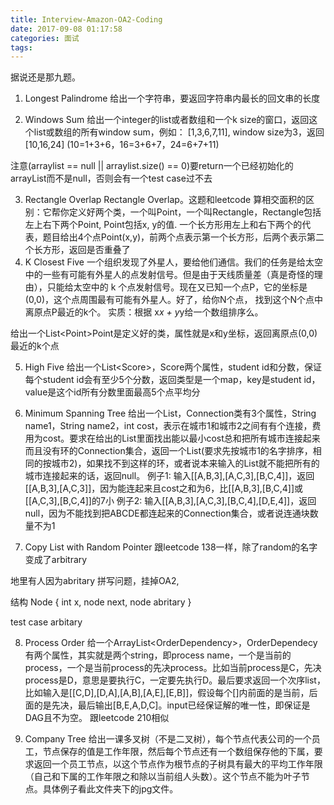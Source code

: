 ```yaml
---
title: Interview-Amazon-OA2-Coding
date: 2017-09-08 01:17:58
categories: 面试
tags:
---
```


据说还是那九题。

1. Longest Palindrome
给出一个字符串，要返回字符串内最长的回文串的长度

2. Windows Sum
给出一个integer的list或者数组和一个k size的窗口，返回这个list或数组的所有window sum，例如：
[1,3,6,7,11], window size为3，返回[10,16,24] (10=1+3+6，16=3+6+7，24=6+7+11)

注意(arraylist == null || arraylist.size() == 0)要return一个已经初始化的arrayList而不是null，否则会有一个test case过不去

3. Rectangle Overlap
Rectangle Overlap。这题和leetcode 算相交面积的区别：它帮你定义好两个类，一个叫Point，一个叫Rectangle，Rectangle包括左上右下两个Point, Point包括x, y的值.
一个长方形用左上和右下两个的代表，题目给出4个点Point(x,y)，前两个点表示第一个长方形，后两个表示第二个长方形，返回是否重叠了
4. K Closest Five
一个组织发现了外星人，要给他们通信。我们的任务是给太空中的一些有可能有外星人的点发射信号。但是由于天线质量差（真是奇怪的理由），只能给太空中的 k 个点发射信号。现在又已知一个点P，它的坐标是(0,0)，这个点周围最有可能有外星人。好了，给你N个点， 找到这个N个点中离原点P最近的k个。
实质：根据 x*x + y*y给一个数组排序么。

给出一个List&lt;Point&gt;Point是定义好的类，属性就是x和y坐标，返回离原点(0,0)最近的k个点 

5. High Five
给出一个List&lt;Score&gt;，Score两个属性，student id和分数，保证每个student id会有至少5个分数，返回类型是一个map，key是student id，value是这个id所有分数里面最高5个点平均分

6. Minimum Spanning Tree
给出一个List<Connection>，Connection类有3个属性，String name1，String name2，int cost，表示在城市1和城市2之间有有个连接，费用为cost。要求在给出的List<Connection>里面找出能以最小cost总和把所有城市连接起来而且没有环的Connection集合，返回一个List<Connection>(要求先按城市1的名字排序，相同的按城市2)，如果找不到这样的环，或者说本来输入的List<Connection>就不能把所有的城市连接起来的话，返回null。
例子1:
输入[[A,B,3],[A,C,3],[B,C,4]]，返回[[A,B,3],[A,C,3]]，因为能连起来且cost之和为6，比[[A,B,3],[B,C,4]]或[[A,C,3],[B,C,4]]的7小
例子2:
输入[[A,B,3],[A,C,3],[B,C,4],[D,E,4]]，返回null，因为不能找到把ABCDE都连起来的Connection集合，或者说连通块数量不为1

7. Copy List with Random Pointer
跟leetcode 138一样，除了random的名字变成了arbitrary

地里有人因为abritary 拼写问题，挂掉OA2, 

结构 
Node {
  int x,
  node next,
  node abritary
}

test case arbitary

8. Process Order
给一个ArrayList&lt;OrderDependency&gt;，OrderDependecy有两个属性，其实就是两个string，即process name，一个是当前的process，一个是当前process的先决process。比如当前process是C，先决process是D，意思是要执行C，一定要先执行D。最后要求返回一个次序list，比如输入是[[C,D],[D,A],[A,B],[A,E],[E,B]]，假设每个[]内前面的是当前，后面的是先决，最后输出[B,E,A,D,C]。input已经保证解的唯一性，即保证是DAG且不为空。
跟leetcode 210相似

9. Company Tree
给出一课多叉树（不是二叉树），每个节点代表公司的一个员工，节点保存的值是工作年限，然后每个节点还有一个数组保存他的下属，要求返回一个员工节点，以这个节点作为根节点的子树具有最大的平均工作年限（自己和下属的工作年限之和除以当前组人头数）。这个节点不能为叶子节点。具体例子看此文件夹下的jpg文件。

